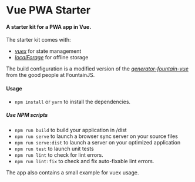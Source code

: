 # Vue PWA Starter

#### A starter kit for a PWA app in Vue.

The starter kit comes with:
- *[vuex](https://github.com/vuejs/vuex)* for state management
- *[localForage](https://github.com/localForage/localForage)* for offline storage

The build configuration is a modified version of the *[generator-fountain-vue](https://github.com/FountainJS/generator-fountain-vue)* from the good people at FountainJS.


#### Usage

- `npm install` or `yarn` to install the dependencies.

##### Use NPM scripts

- `npm run build` to build your application in /dist
- `npm run serve` to launch a browser sync server on your source files
- `npm run serve:dist` to launch a server on your optimized application
- `npm run test` to launch unit tests
- `npm run lint` to check for lint errors.
- `npm run lint:fix` to check and fix auto-fixable lint errors.

The app also contains a small example for vuex usage.
